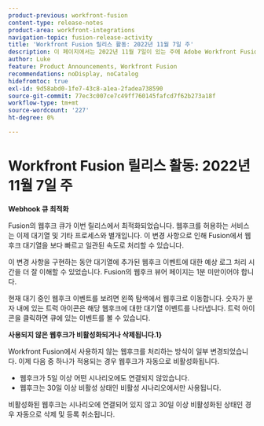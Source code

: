 ```yaml
---
product-previous: workfront-fusion
content-type: release-notes
product-area: workfront-integrations
navigation-topic: fusion-release-activity
title: 'Workfront Fusion 릴리스 활동: 2022년 11월 7일 주'
description: 이 페이지에서는 2022년 11월 7일이 있는 주에 Adobe Workfront Fusion에서 향상된 모든 기능에 대해 설명합니다.
author: Luke
feature: Product Announcements, Workfront Fusion
recommendations: noDisplay, noCatalog
hidefromtoc: true
exl-id: 9d58abd0-1fe7-43c8-a1ea-2fadea738590
source-git-commit: 77ec3c007ce7c49ff760145fafcd7f62b273a18f
workflow-type: tm+mt
source-wordcount: '227'
ht-degree: 0%

---
```


# Workfront Fusion 릴리스 활동: 2022년 11월 7일 주

**Webhook 큐 최적화**

Fusion의 웹후크 큐가 이번 릴리스에서 최적화되었습니다. 웹후크를 허용하는 서비스는 이제 대기열 및 기타 프로세스와 별개입니다. 이 변경 사항으로 인해 Fusion에서 웹후크 대기열을 보다 빠르고 일관된 속도로 처리할 수 있습니다.

이 변경 사항을 구현하는 동안 대기열에 추가된 웹후크 이벤트에 대한 예상 로그 처리 시간을 더 잘 이해할 수 있었습니다. Fusion의 웹후크 뷰어 페이지는 1분 미만이어야 합니다.

현재 대기 중인 웹후크 이벤트를 보려면 왼쪽 탐색에서 웹후크로 이동합니다. 숫자가 분자 내에 있는 트럭 아이콘은 해당 웹후크에 대한 대기열 이벤트를 나타냅니다. 트럭 아이콘을 클릭하면 큐에 있는 이벤트를 볼 수 있습니다.


**사용되지 않은 웹후크가 비활성화되거나 삭제됩니다.1}**

Workfront Fusion에서 사용하지 않는 웹후크를 처리하는 방식이 일부 변경되었습니다. 이제 다음 중 하나가 적용되는 경우 웹후크가 자동으로 비활성화됩니다.

* 웹후크가 5일 이상 어떤 시나리오에도 연결되지 않았습니다.
* 웹후크는 30일 이상 비활성 상태인 비활성 시나리오에서만 사용됩니다.

비활성화된 웹후크는 시나리오에 연결되어 있지 않고 30일 이상 비활성화된 상태인 경우 자동으로 삭제 및 등록 취소됩니다.

